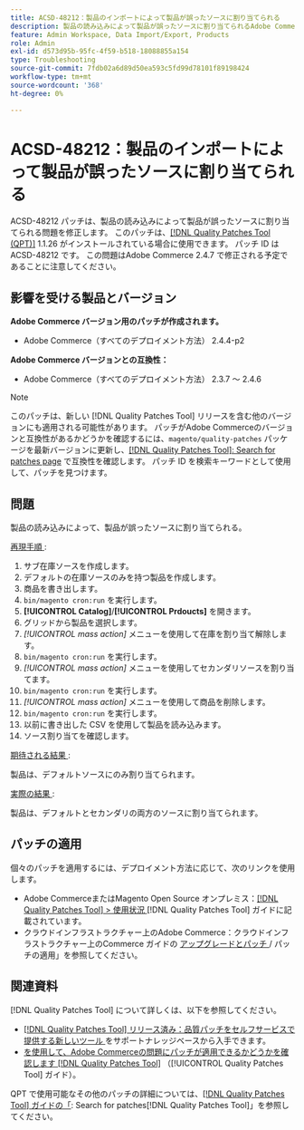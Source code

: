 ```yaml
---
title: ACSD-48212：製品のインポートによって製品が誤ったソースに割り当てられる
description: 製品の読み込みによって製品が誤ったソースに割り当てられるAdobe Commerceの問題を修正するには、ACSD-48212 パッチを適用してください。
feature: Admin Workspace, Data Import/Export, Products
role: Admin
exl-id: d573d95b-95fc-4f59-b518-18088855a154
type: Troubleshooting
source-git-commit: 7fdb02a6d89d50ea593c5fd99d78101f89198424
workflow-type: tm+mt
source-wordcount: '368'
ht-degree: 0%

---
```


# ACSD-48212：製品のインポートによって製品が誤ったソースに割り当てられる

ACSD-48212 パッチは、製品の読み込みによって製品が誤ったソースに割り当てられる問題を修正します。 このパッチは、[[!DNL Quality Patches Tool (QPT)]](https://experienceleague.adobe.com/ja/docs/commerce-operations/tools/quality-patches-tool/quality-patches-tool-to-self-serve-quality-patches) 1.1.26 がインストールされている場合に使用できます。 パッチ ID は ACSD-48212 です。 この問題はAdobe Commerce 2.4.7 で修正される予定であることに注意してください。

## 影響を受ける製品とバージョン

**Adobe Commerce バージョン用のパッチが作成されます。**

* Adobe Commerce（すべてのデプロイメント方法） 2.4.4-p2

**Adobe Commerce バージョンとの互換性：**

* Adobe Commerce（すべてのデプロイメント方法） 2.3.7 ～ 2.4.6

>[!NOTE]
>
>このパッチは、新しい [!DNL Quality Patches Tool] リリースを含む他のバージョンにも適用される可能性があります。 パッチがAdobe Commerceのバージョンと互換性があるかどうかを確認するには、`magento/quality-patches` パッケージを最新バージョンに更新し、[[!DNL Quality Patches Tool]: Search for patches page](https://experienceleague.adobe.com/tools/commerce-quality-patches/index.html?lang=ja) で互換性を確認します。 パッチ ID を検索キーワードとして使用して、パッチを見つけます。

## 問題

製品の読み込みによって、製品が誤ったソースに割り当てられる。

<u> 再現手順 </u>:

1. サブ在庫ソースを作成します。
1. デフォルトの在庫ソースのみを持つ製品を作成します。
1. 商品を書き出します。
1. `bin/magento cron:run` を実行します。
1. **[!UICONTROL Catalog]**/**[!UICONTROL Prdoucts]** を開きます。
1. グリッドから製品を選択します。
1. *[!UICONTROL mass action]* メニューを使用して在庫を割り当て解除します。
1. `bin/magento cron:run` を実行します。
1. *[!UICONTROL mass action]* メニューを使用してセカンダリソースを割り当てます。
1. `bin/magento cron:run` を実行します。
1. *[!UICONTROL mass action]* メニューを使用して商品を削除します。
1. `bin/magento cron:run` を実行します。
1. 以前に書き出した CSV を使用して製品を読み込みます。
1. ソース割り当てを確認します。

<u> 期待される結果 </u>:

製品は、デフォルトソースにのみ割り当てられます。

<u> 実際の結果 </u>:

製品は、デフォルトとセカンダリの両方のソースに割り当てられます。

## パッチの適用

個々のパッチを適用するには、デプロイメント方法に応じて、次のリンクを使用します。

* Adobe CommerceまたはMagento Open Source オンプレミス：[[!DNL Quality Patches Tool] > 使用状況 ](/help/tools/quality-patches-tool/usage.md) [!DNL Quality Patches Tool] ガイドに記載されています。
* クラウドインフラストラクチャー上のAdobe Commerce：クラウドインフラストラクチャー上のCommerce ガイドの [ アップグレードとパッチ ](https://experienceleague.adobe.com/docs/commerce-cloud-service/user-guide/develop/upgrade/apply-patches.html?lang=ja)/ パッチの適用」を参照してください。

## 関連資料

[!DNL Quality Patches Tool] について詳しくは、以下を参照してください。

* [[!DNL Quality Patches Tool]  リリース済み：品質パッチをセルフサービスで提供する新しいツール ](https://experienceleague.adobe.com/ja/docs/commerce-operations/tools/quality-patches-tool/quality-patches-tool-to-self-serve-quality-patches) をサポートナレッジベースから入手できます。
* [ を使用して、Adobe Commerceの問題にパッチが適用できるかどうかを確認します  [!DNL Quality Patches Tool]](/help/tools/quality-patches-tool/patches-available-in-qpt/check-patch-for-magento-issue-with-magento-quality-patches.md) （[!UICONTROL Quality Patches Tool] ガイド）。


QPT で使用可能なその他のパッチの詳細については、[[!DNL Quality Patches Tool] ガイドの「](https://experienceleague.adobe.com/tools/commerce-quality-patches/index.html?lang=ja): Search for patches[!DNL Quality Patches Tool]」を参照してください。
